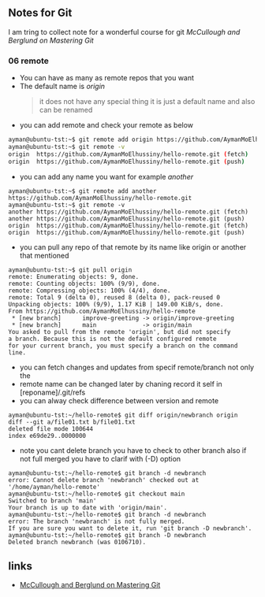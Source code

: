 ## Notes for Git
I am tring to collect note for a wonderful course for git 
*McCullough and Berglund on Mastering Git*

### 06 remote
- You can have as many as remote repos that you want
- The default name is *origin*
  > it does not have any special thing  it is just a default name and also can be renamed
- you can add remote and check your remote as below
```bash
ayman@ubuntu-tst:~$ git remote add origin https://github.com/AymanMoElhussiny/hello-remote.git
ayman@ubuntu-tst:~$ git remote -v
origin  https://github.com/AymanMoElhussiny/hello-remote.git (fetch)
origin  https://github.com/AymanMoElhussiny/hello-remote.git (push)
```
- you can add any name you want for example *another*
```
ayman@ubuntu-tst:~$ git remote add another https://github.com/AymanMoElhussiny/hello-remote.git
ayman@ubuntu-tst:~$ git remote -v
another https://github.com/AymanMoElhussiny/hello-remote.git (fetch)
another https://github.com/AymanMoElhussiny/hello-remote.git (push)
origin  https://github.com/AymanMoElhussiny/hello-remote.git (fetch)
origin  https://github.com/AymanMoElhussiny/hello-remote.git (push)
```
- you can pull any repo of that remote by its name like origin or another that mentioned 
```
ayman@ubuntu-tst:~$ git pull origin
remote: Enumerating objects: 9, done.
remote: Counting objects: 100% (9/9), done.
remote: Compressing objects: 100% (4/4), done.
remote: Total 9 (delta 0), reused 8 (delta 0), pack-reused 0
Unpacking objects: 100% (9/9), 1.17 KiB | 149.00 KiB/s, done.
From https://github.com/AymanMoElhussiny/hello-remote
 * [new branch]      improve-greeting -> origin/improve-greeting
 * [new branch]      main             -> origin/main
You asked to pull from the remote 'origin', but did not specify
a branch. Because this is not the default configured remote
for your current branch, you must specify a branch on the command line.
```
- you can fetch changes and updates from specif remote/branch not only the 
- remote name can be changed later by chaning record it self in [reponame]/.git/refs
- you can alway check difference between version and remote 
```
ayman@ubuntu-tst:~/hello-remote$ git diff origin/newbranch origin
diff --git a/file01.txt b/file01.txt
deleted file mode 100644
index e69de29..0000000
```
- note you cant delete branch you have to check to other branch also if not full merged you have to clarif with (-D) option
```shell
ayman@ubuntu-tst:~/hello-remote$ git branch -d newbranch 
error: Cannot delete branch 'newbranch' checked out at '/home/ayman/hello-remote'
ayman@ubuntu-tst:~/hello-remote$ git checkout main
Switched to branch 'main'
Your branch is up to date with 'origin/main'.
ayman@ubuntu-tst:~/hello-remote$ git branch -d newbranch 
error: The branch 'newbranch' is not fully merged.
If you are sure you want to delete it, run 'git branch -D newbranch'.
ayman@ubuntu-tst:~/hello-remote$ git branch -D newbranch 
Deleted branch newbranch (was 0106710).
```

## links
- [McCullough and Berglund on Mastering Git ](http://docs.ptgels.com/)
